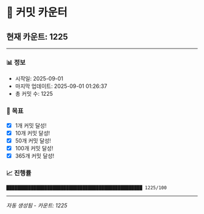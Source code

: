 # 🔢 커밋 카운터

## 현재 카운트: 1225

---

### 📊 정보
- 시작일: 2025-09-01
- 마지막 업데이트: 2025-09-01 01:26:37
- 총 커밋 수: 1225

### 🎯 목표
- [x] 1개 커밋 달성!
- [x] 10개 커밋 달성!
- [x] 50개 커밋 달성!
- [x] 100개 커밋 달성!
- [x] 365개 커밋 달성!

### 📈 진행률
```
██████████████████████████████████████████████████ 1225/100
```

---
*자동 생성됨 - 카운트: 1225*

